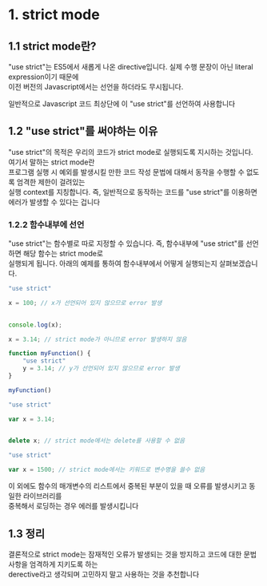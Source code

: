 # 1. strict mode 

## 1.1 strict mode란?

"use strict"는 ES5에서 새롭게 나온 directive입니다. 실제 수행 문장이 아닌 literal expression이기 때문에  
이전 버전의 Javascript에서는 선언을 하더라도 무시됩니다.  

일반적으로 Javascript 코드 최상단에 이 "use strict"를 선언하여 사용합니다     

## 1.2 "use strict"를 써야하는 이유

"use strict"의 목적은 우리의 코드가 strict mode로 실행되도록 지시하는 것입니다. 여기서 말하는 strict mode란  
프로그램 실행 시 예외를 발생시킬 만한 코드 작성 문법에 대해서 동작을 수행할 수 없도록 엄격한 제한이 걸려있는  
실행 context를 지칭합니다. 즉, 일반적으로 동작하는 코드를 "use strict"를 이용하면 에러가 발생할 수 있다는 겁니다 

### 1.2.2 함수내부에 선언

"use strict"는 함수별로 따로 지정할 수 있습니다. 즉, 함수내부에 "use strict"를 선언하면 해당 함수는 strict mode로  
실행되게 됩니다. 아래의 예제를 통하여 함수내부에서 어떻게 실행되는지 살펴보겠습니다.

```javascript
"use strict"

x = 100; // x가 선언되어 있지 않으므로 error 발생
  

console.log(x);
```

```javascript
x = 3.14; // strict mode가 아니므로 error 발생하지 않음

function myFunction() {
    "use strict"
    y = 3.14; // y가 선언되어 있지 않으므로 error 발생    
}

myFunction()
```

```javascript
"use strict"

var x = 3.14;
  

delete x; // strict mode에서는 delete를 사용할 수 없음
```

```javascript
"use strict"

var x = 1500; // strict mode에서는 키워드로 변수명을 쓸수 없음
```

이 외에도 함수의 매개변수의 리스트에서 중복된 부분이 있을 때 오류를 발생시키고 동일한 라이브러리를    
중복해서 로딩하는 경우 에러를 발생시킵니다

## 1.3 정리

결론적으로 strict mode는 잠재적인 오류가 발생되는 것을 방지하고 코드에 대한 문법 사항을 엄격하게 지키도록 하는    
derective라고 생각되며 고민하지 말고 사용하는 것을 추천합니다

